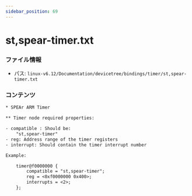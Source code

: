```yaml
---
sidebar_position: 69
---
```

# st,spear-timer.txt

### ファイル情報

- パス: `linux-v6.12/Documentation/devicetree/bindings/timer/st,spear-timer.txt`

### コンテンツ

```txt
* SPEAr ARM Timer

** Timer node required properties:

- compatible : Should be:
	"st,spear-timer"
- reg: Address range of the timer registers
- interrupt: Should contain the timer interrupt number

Example:

	timer@f0000000 {
		compatible = "st,spear-timer";
		reg = <0xf0000000 0x400>;
		interrupts = <2>;
	};

```
